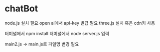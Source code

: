 # chatBot

node.js 설치 필요
open ai에서 api-key  발급 필요
three.js 설치 혹은 cdn키 사용

터미널에서 npm install
터미널에서 node server.js 입력

main2.js -> main.js로 파일명 변경 필요
